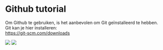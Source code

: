 # Github tutorial

Om Github te gebruiken, is het aanbevolen om Git geïnstalleerd te hebben. <br>
Git kan je hier installeren: <br>
https://git-scm.com/downloads

<img src="http://prntscr.com/dd3on2">

<img src="https://www.google.nl/url?sa=i&rct=j&q=&esrc=s&source=images&cd=&cad=rja&uact=8&ved=0ahUKEwj5w6vsxc3QAhWMORoKHd1hDe0QjRwIBw&url=http%3A%2F%2Fgrappige-fotos.blogspot.com%2F2014%2F11%2Fgrappige-afbeelding-dikke-vrouw-zit.html&psig=AFQjCNH7yaQxhD_Lmaah8gX48A01hr2sJA&ust=1480494472620595">
